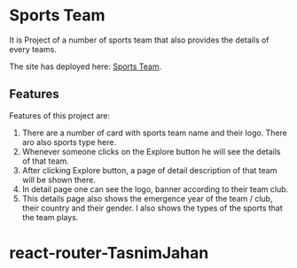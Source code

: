 # Sports Team

It is Project of a number of sports team that also provides the details of every teams.

The site has deployed here: [Sports Team](https://sports-team-11.netlify.app/).

## Features

Features of this project are:

1. There are a number of card with sports team name and their logo. There aro also sports type here.
2. Whenever someone clicks on the Explore button he will see the details of that team.
3. After clicking Explore button, a page of detail description of that team will be shown there.
4. In detail page one can see the logo, banner according to their team club.
5. This details page also shows the emergence year of the team / club, their country and their gender. I also shows the types of the sports that the team plays. 



# react-router-TasnimJahan
